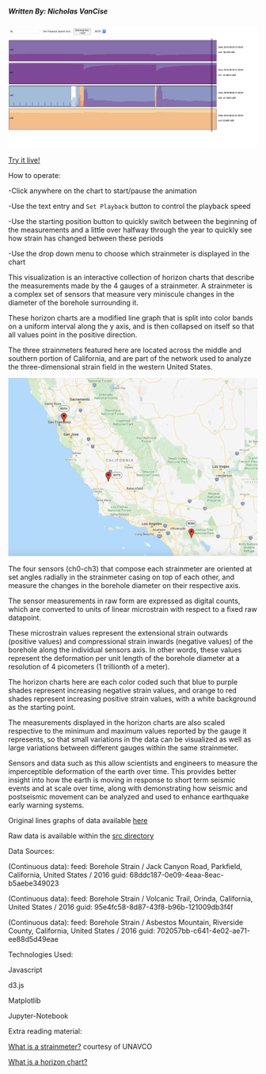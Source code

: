 #####  Written By: Nicholas VanCise

![](https://github.com/thenick775/terbine_visualizations/blob/master/strainmeter_vis/graphics/demo.png)

[Try it live!](https://raw.githack.com/thenick775/terbine_visualizations/livepreview/strainmeter_vis/src/strainmeterhorizonchart/index.html)

How to operate:

-Click anywhere on the chart to start/pause the animation

-Use the text entry and `Set Playback` button to control the playback speed

-Use the starting position button to quickly switch between the beginning of the measurements and 
 a little over halfway through the year to quickly see how strain has changed between these periods

-Use the drop down menu to choose which strainmeter is displayed in the chart


This visualization is an interactive collection of horizon charts that describe the measurements made by the 4 gauges of a strainmeter. 
A strainmeter is a complex set of sensors that measure very miniscule changes in the diameter of the borehole surrounding it.

These horizon charts are a modified line graph that is split into color bands on a uniform interval along the y axis, and is then
collapsed on itself so that all values point in the positive direction.

The three strainmeters featured here are located across the middle and southern portion of California,
and are part of the network used to analyze the three-dimensional strain field in the western United States.

![](https://github.com/Terbine/projects/blob/master/strainmeter_vis/graphics/all_stations_on_map.png)

The four sensors (ch0-ch3) that compose each strainmeter are oriented at set angles radially in the strainmeter casing on top of each other,
and measure the changes in the borehole diameter on their respective axis.

The sensor measurements in raw form are expressed as digital counts, which are converted to units of linear microstrain with respect to
a fixed raw datapoint.

These microstrain values represent the extensional strain outwards (positive values) and compressional strain inwards (negative values)
of the borehole along the individual sensors axis. In other words, these values represent the deformation per unit length of the borehole
diameter at a resolution of 4 picometers (1 trillionth of a meter).

The horizon charts here are each color coded such that blue to purple shades represent increasing negative strain values, and orange to red
shades represent increasing positive strain values, with a white background as the starting point.

The measurements displayed in the horizon charts are also scaled respective to the minimum and maximum values reported by the gauge it represents,
so that small variations in the data can be visualized as well as large variations between different gauges within the same strainmeter.

Sensors and data such as this allow scientists and engineers to measure the imperceptible deformation of the earth over time.
This provides better insight into how the earth is moving in response to short term seismic events and at scale over time, along 
with demonstrating how seismic and postseismic movement can be analyzed and used to enhance earthquake early warning systems.
 
Original lines graphs of data available [here](https://github.com/Terbine/projects/tree/master/strainmeter_vis/graphics)

Raw data is available within the [src directory](https://github.com/Terbine/projects/tree/master/strainmeter_vis/src/strainmeterhorizonchart)

Data Sources:

(Continuous data): feed: Borehole Strain / Jack Canyon Road, Parkfield, California, United States / 2016 guid: 68ddc187-0e09-4eaa-8eac-b5aebe349023

(Continuous data): feed: Borehole Strain / Volcanic Trail, Orinda, California, United States / 2016 guid: 95e4fc58-8d87-43f8-b96b-121009db3f4f

(Continuous data): feed: Borehole Strain / Asbestos Mountain, Riverside County, California, United States / 2016 guid: 702057bb-c641-4e02-ae71-ee88d5d49eae

Technologies Used:

Javascript

d3.js

Matplotlib

Jupyter-Notebook



Extra reading material:

[What is a strainmeter?](https://www.unavco.org/instrumentation/geophysical/borehole/bsm/bsm.html) courtesy of UNAVCO

[What is a horizon chart?](https://flowingdata.com/2015/07/02/changing-price-of-food-items-and-horizon-graphs/)


